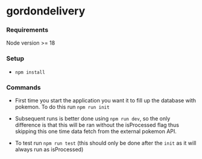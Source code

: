 # gordondelivery

### Requirements
Node version >= 18


### Setup

- `npm install`

### Commands

- First time you start the application you want it to fill up the database with pokemon. 
To do this run `npm run init`

- Subsequent runs is better done using `npm run dev`, so the only difference is that 
this will be ran without the isProcessed flag thus skipping this one time data fetch from
the external pokemon API.

- To test run `npm run test` (this should only be done after the `init` as it will always
run as isProcessed)
